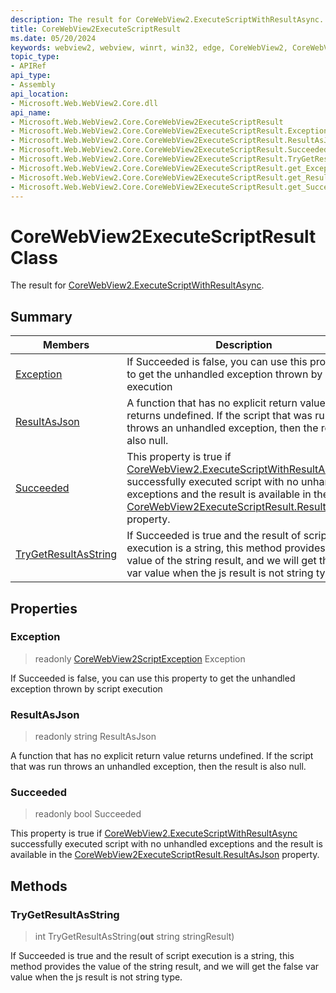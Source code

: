 ```yaml
---
description: The result for CoreWebView2.ExecuteScriptWithResultAsync.
title: CoreWebView2ExecuteScriptResult
ms.date: 05/20/2024
keywords: webview2, webview, winrt, win32, edge, CoreWebView2, CoreWebView2Controller, browser control, edge html, CoreWebView2ExecuteScriptResult
topic_type:
- APIRef
api_type:
- Assembly
api_location:
- Microsoft.Web.WebView2.Core.dll
api_name:
- Microsoft.Web.WebView2.Core.CoreWebView2ExecuteScriptResult
- Microsoft.Web.WebView2.Core.CoreWebView2ExecuteScriptResult.Exception
- Microsoft.Web.WebView2.Core.CoreWebView2ExecuteScriptResult.ResultAsJson
- Microsoft.Web.WebView2.Core.CoreWebView2ExecuteScriptResult.Succeeded
- Microsoft.Web.WebView2.Core.CoreWebView2ExecuteScriptResult.TryGetResultAsString
- Microsoft.Web.WebView2.Core.CoreWebView2ExecuteScriptResult.get_Exception
- Microsoft.Web.WebView2.Core.CoreWebView2ExecuteScriptResult.get_ResultAsJson
- Microsoft.Web.WebView2.Core.CoreWebView2ExecuteScriptResult.get_Succeeded
---
```


# CoreWebView2ExecuteScriptResult Class



The result for [CoreWebView2.ExecuteScriptWithResultAsync](corewebview2.md#executescriptwithresultasync).

## Summary

Members|Description
--|--
[Exception](#exception) | If Succeeded is false, you can use this property to get the unhandled exception thrown by script execution
[ResultAsJson](#resultasjson) | A function that has no explicit return value returns undefined. If the script that was run throws an unhandled exception, then the result is also null.
[Succeeded](#succeeded) | This property is true if [CoreWebView2.ExecuteScriptWithResultAsync](corewebview2.md#executescriptwithresultasync) successfully executed script with no unhandled exceptions and the result is available in the [CoreWebView2ExecuteScriptResult.ResultAsJson](corewebview2executescriptresult.md#resultasjson) property.
[TryGetResultAsString](#trygetresultasstring) | If Succeeded is true and the result of script execution is a string, this method provides the value of the string result, and we will get the false var value when the js result is not string type.

## Properties

### Exception

> readonly  [CoreWebView2ScriptException](corewebview2scriptexception.md) Exception

If Succeeded is false, you can use this property to get the unhandled exception thrown by script execution

### ResultAsJson

> readonly  string ResultAsJson

A function that has no explicit return value returns undefined. If the script that was run throws an unhandled exception, then the result is also null.

### Succeeded

> readonly  bool Succeeded

This property is true if [CoreWebView2.ExecuteScriptWithResultAsync](corewebview2.md#executescriptwithresultasync) successfully executed script with no unhandled exceptions and the result is available in the [CoreWebView2ExecuteScriptResult.ResultAsJson](corewebview2executescriptresult.md#resultasjson) property.



## Methods

### TryGetResultAsString

> int TryGetResultAsString(**out** string stringResult)

If Succeeded is true and the result of script execution is a string, this method provides the value of the string result, and we will get the false var value when the js result is not string type.




